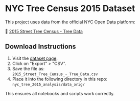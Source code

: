 # NYC Tree Census 2015 Dataset

This project uses data from the official NYC Open Data platform:

🔗 [2015 Street Tree Census - Tree Data](https://data.cityofnewyork.us/Environment/2015-Street-Tree-Census-Tree-Data/uvpi-gqnh)

## Download Instructions

1. Visit the [dataset page](https://data.cityofnewyork.us/Environment/2015-Street-Tree-Census-Tree-Data/uvpi-gqnh/data_preview).
2. Click on "Export" > "CSV".
3. Save the file as:  
   `2015_Street_Tree_Census_-_Tree_Data.csv`
4. Place it into the following directory in this repo:  
   `nyc_tree_2015_analysis/data_orig/`


This ensures all notebooks and scripts work correctly.